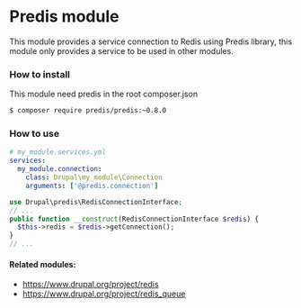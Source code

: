 Predis module
=============

This module provides a service connection to Redis using Predis library, this module only provides a service to be used in other modules.

### How to install
This module need predis in the root composer.json
```bash 
$ composer require predis/predis:~0.8.0
```

### How to use
```yaml
# my_module.services.yml
services:
  my_module.connection:
    class: Drupal\my_module\Connection
    arguments: ['@predis.connection']
```

```php
use Drupal\predis\RedisConnectionInterface;
// ...
public function __construct(RedisConnectionInterface $redis) {
  $this->redis = $redis->getConnection();
}
// ...
```

#### Related modules:
* https://www.drupal.org/project/redis
* https://www.drupal.org/project/redis_queue